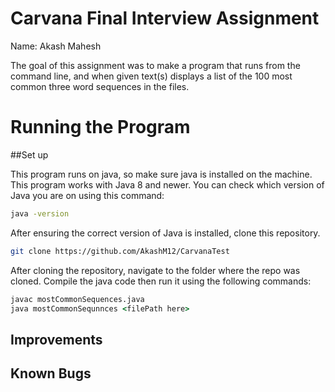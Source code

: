 # Carvana Final Interview Assignment

Name: Akash Mahesh

The goal of this assignment was to make a program that runs from the command line, and when given text(s) displays a list of the 100 most common three word sequences in the files.

# Running the Program
##Set up

This program runs on java, so make sure java is installed on the machine. This program works with Java 8 and newer.
You can check which version of Java you are on using this command:

```cmd
java -version
```

After ensuring the correct version of Java is installed, clone this repository.

```bash
git clone https://github.com/AkashM12/CarvanaTest
```

After cloning the repository, navigate to the folder where the repo was cloned. Compile the java code then run it using the following commands:

```cmd
javac mostCommonSequences.java
java mostCommonSequnnces <filePath here>
```

## Improvements



## Known Bugs
